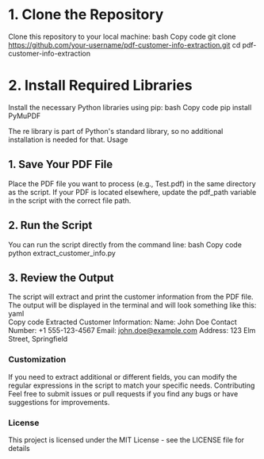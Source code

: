 # 1. Clone the Repository
Clone this repository to your local machine:
bash
Copy code
git clone https://github.com/your-username/pdf-customer-info-extraction.git
cd pdf-customer-info-extraction

# 2. Install Required Libraries
Install the necessary Python libraries using pip:
bash
Copy code
pip install PyMuPDF

The re library is part of Python's standard library, so no additional installation is needed for that.
Usage
## 1. Save Your PDF File
Place the PDF file you want to process (e.g., Test.pdf) in the same directory as the script. If your PDF is located elsewhere, update the pdf_path variable in the script with the correct file path.
## 2. Run the Script
You can run the script directly from the command line:
bash
Copy code
python extract_customer_info.py

## 3. Review the Output
The script will extract and print the customer information from the PDF file. The output will be displayed in the terminal and will look something like this:
yaml <br>
Copy code
Extracted Customer Information:
Name: John Doe
Contact Number: +1 555-123-4567
Email: john.doe@example.com
Address: 123 Elm Street, Springfield

### Customization
If you need to extract additional or different fields, you can modify the regular expressions in the script to match your specific needs.
Contributing
Feel free to submit issues or pull requests if you find any bugs or have suggestions for improvements.
### License
This project is licensed under the MIT License - see the LICENSE file for details
